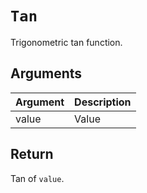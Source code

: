# `Tan`

Trigonometric tan function.

## Arguments

| Argument | Description |
| -------- | ----------- |
| value    | Value       |

## Return

Tan of `value`.
